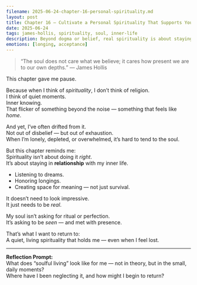 ```yaml
---
filename: 2025-06-24-chapter-16-personal-spirituality.md
layout: post
title: Chapter 16 — Cultivate a Personal Spirituality That Supports Your Soul
date: 2025-06-24
tags: james-hollis, spirituality, soul, inner-life
description: Beyond dogma or belief, real spirituality is about staying in relationship with your own soul. A reflection on Chapter 16 of *Living an Examined Life* by James Hollis.
emotions: [longing, acceptance]
---
```


> “The soul does not care what we believe; it cares how present we are to our own depths.” — James Hollis

This chapter gave me pause.

Because when I think of *spirituality*, I don’t think of religion.  
I think of quiet moments.  
Inner knowing.  
That flicker of something beyond the noise — something that feels like *home*.

And yet, I’ve often drifted from it.  
Not out of disbelief — but out of exhaustion.  
When I’m lonely, depleted, or overwhelmed, it’s hard to tend to the soul.

But this chapter reminds me:  
Spirituality isn’t about doing it *right*.  
It’s about staying in **relationship** with my inner life.

- Listening to dreams.  
- Honoring longings.  
- Creating space for meaning — not just survival.

It doesn’t need to look impressive.  
It just needs to be *real*.

My soul isn’t asking for ritual or perfection.  
It’s asking to be *seen* — and met with presence.

That’s what I want to return to:  
A quiet, living spirituality that holds me — even when I feel lost.

---

**Reflection Prompt:**  
What does “soulful living” look like for me — not in theory, but in the small, daily moments?  
Where have I been neglecting it, and how might I begin to return?
